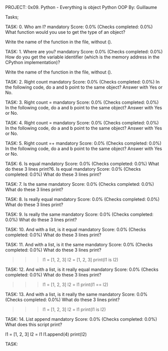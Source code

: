 PROJECT: 0x09. Python - Everything is object
Python OOP
By: Guillaume

Tasks;

TASK: 0. Who am I?
mandatory
Score: 0.0% (Checks completed: 0.0%)
What function would you use to get the type of an object?

Write the name of the function in the file, without ().


TASK: 1. Where are you?
mandatory
Score: 0.0% (Checks completed: 0.0%)
How do you get the variable identifier (which is the memory address in the CPython implementation)?

Write the name of the function in the file, without ().


TASK: 2. Right count
mandatory
Score: 0.0% (Checks completed: 0.0%)
In the following code, do a and b point to the same object? Answer with Yes or No.

TASK: 3. Right count =
mandatory
Score: 0.0% (Checks completed: 0.0%)
In the following code, do a and b point to the same object? Answer with Yes or No.

TASK: 4. Right count =
mandatory
Score: 0.0% (Checks completed: 0.0%)
In the following code, do a and b point to the same object? Answer with Yes or No.

TASK: 5. Right count =+
mandatory
Score: 0.0% (Checks completed: 0.0%)
In the following code, do a and b point to the same object? Answer with Yes or No.

TASK: 6. Is equal
mandatory
Score: 0.0% (Checks completed: 0.0%)
What do these 3 lines print?6. Is equal
mandatory
Score: 0.0% (Checks completed: 0.0%)
What do these 3 lines print?


TASK: 7. Is the same
mandatory
Score: 0.0% (Checks completed: 0.0%)
What do these 3 lines print?

TASK: 8. Is really equal
mandatory
Score: 0.0% (Checks completed: 0.0%)
What do these 3 lines print?


TASK: 9. Is really the same
mandatory
Score: 0.0% (Checks completed: 0.0%)
What do these 3 lines print?

TASK: 10. And with a list, is it equal
mandatory
Score: 0.0% (Checks completed: 0.0%)
What do these 3 lines print?

TASK: 11. And with a list, is it the same
mandatory
Score: 0.0% (Checks completed: 0.0%)
What do these 3 lines print?

>>> l1 = [1, 2, 3]
>>> l2 = [1, 2, 3] 
>>> print(l1 is l2)

TASK: 12. And with a list, is it really equal
mandatory
Score: 0.0% (Checks completed: 0.0%)
What do these 3 lines print?

>>> l1 = [1, 2, 3]
>>> l2 = l1
>>> print(l1 == l2)


TASK: 13. And with a list, is it really the same
mandatory
Score: 0.0% (Checks completed: 0.0%)
What do these 3 lines print?

>>> l1 = [1, 2, 3]
>>> l2 = l1
>>> print(l1 is l2)

TASK: 14. List append
mandatory
Score: 0.0% (Checks completed: 0.0%)
What does this script print?

l1 = [1, 2, 3]
l2 = l1
l1.append(4)
print(l2)

TASK: 

